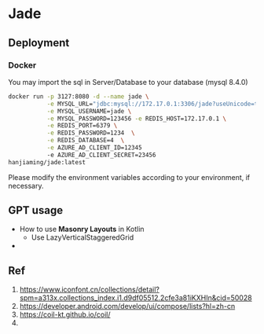 # Jade


## Deployment

### Docker

You may import the sql in Server/Database to your database (mysql 8.4.0)

```bash
docker run -p 3127:8080 -d --name jade \
           -e MYSQL_URL="jdbc:mysql://172.17.0.1:3306/jade?useUnicode=true&characterEncoding=utf-8&useSSL=false&useAffectedRows=true&allowPublicKeyRetrieval=true" \
           -e MYSQL_USERNAME=jade \
           -e MYSQL_PASSWORD=123456 -e REDIS_HOST=172.17.0.1 \
           -e REDIS_PORT=6379 \
           -e REDIS_PASSWORD=1234  \
           -e REDIS_DATABASE=4  \
           -e AZURE_AD_CLIENT_ID=12345
           -e AZURE_AD_CLIENT_SECRET=23456
hanjiaming/jade:latest
```

Please modify the environment variables according to your environment, if necessary. 



## GPT usage

- How to use **Masonry Layouts** in Kotlin
  - Use LazyVerticalStaggeredGrid
- 

## Ref

1. https://www.iconfont.cn/collections/detail?spm=a313x.collections_index.i1.d9df05512.2cfe3a81iKXHIn&cid=50028
2. https://developer.android.com/develop/ui/compose/lists?hl=zh-cn
3. https://coil-kt.github.io/coil/
4. 

